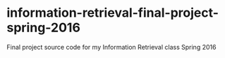 # information-retrieval-final-project-spring-2016
Final project source code for my Information Retrieval class Spring 2016
